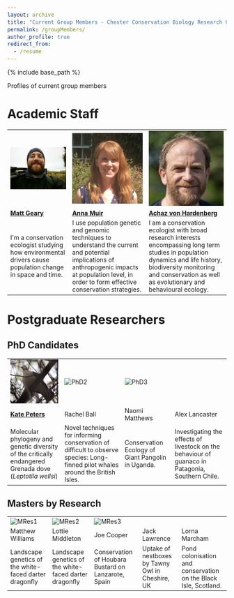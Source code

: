 ```yaml
---
layout: archive
title: "Current Group Members - Chester Conservation Biology Research Group"
permalink: /groupMembers/
author_profile: true
redirect_from:
  - /resume
---
```


{% include base_path %}

Profiles of current group members

# Academic Staff
<table border="0" align  = "center" width  = "400">
 <tr>
    <td style="border: 0;"><img src="../images/mg.jpg" alt="Matt Geary"></td>
    <td style="border: 0;"><img src="../images/anna-muir.jpg" alt="Anna Muir"></td>
	<td style="border: 0;"><img src="../images/achaz-von-hardenberg.jpg" alt="Achaz von Hardenberg"></td>
 </tr>
 <tr>
    <td style="border: 0;"><a href="http://mattgeary.github.io"><b>Matt Geary</b></a></td>
    <td style="border: 0;"><a href="https://www.researchgate.net/profile/Anna_Muir"><b>Anna Muir</b></a></td>
	<td style="border: 0;"><a href="https://achazhardenberg.github.io/"><b>Achaz von Hardenberg</b></a></td>
 </tr>
  <tr>
    <td style="border: 0;">I'm a conservation ecologist studying how environmental drivers cause population change in space and time.</td>
    <td style="border: 0;">I use population genetic and genomic techniques to understand the current and potential implications of anthropogenic impacts at population level, in order to form effective conservation strategies.</td>
	<td style="border: 0;">I am a conservation ecologist with broad research interests encompassing long term studies in population dynamics and life history, biodiversity monitoring and conservation as well as evolutionary and behavioural ecology.</td>
 </tr>
</table>

# Postgraduate Researchers  

## PhD Candidates

<table border="0" align  = "center" width = "doo"">
 <tr>
    <td style="border: 0;"><img src="../images/GD.jpg" alt="Kate Peters"></td>
    <td style="border: 0;"><img src="" alt="PhD2"></td>
	<td style="border: 0;"><img src="" alt="PhD3"></td>
 </tr>
 <tr>
    <td style="border: 0;"><a href="http://chesterconsbio.github.io/cpeters.html"><b>Kate Peters</b></a></td>
    <td style="border: 0;">Rachel Ball</td>
	<td style="border: 0;">Naomi Matthews</td>
	<td style="border: 0;">Alex Lancaster</td>
 </tr>
  <tr>
    <td style="border: 0;">Molecular phylogeny and genetic diversity of the critically endangered Grenada dove (<i>Leptotila wellsi</i>)</td>
    <td style="border: 0;">Novel techniques for informing conservation of difficult to observe species: Long-finned pilot whales around the British Isles. </td>
	<td style="border: 0;">Conservation Ecology of Giant Pangolin in Uganda.</td>
	<td style="border: 0;">Investigating the effects of livestock on the behaviour of guanaco in Patagonia, Southern Chile.</td>
 </tr>
</table>

## Masters by Research

<table border="0" align  = "center" width  = 400>
 <tr>
    <td style="border: 0;"><img src="" alt="MRes1"></td>
    <td style="border: 0;"><img src="" alt="MRes2"></td>
	<td style="border: 0;"><img src="" alt="MRes3"></td>
 </tr>
 <tr>
    <td style="border: 0;">Matthew Williams</td>
    <td style="border: 0;">Lottie Middleton</td>
	<td style="border: 0;">Joe Cooper</td>
	<td style="border: 0;">Jack Lawrence</td>
	<td style="border: 0;">Lorna Marcham</td>
 </tr>
  <tr>
    <td style="border: 0;">Landscape genetics of the white-faced darter dragonfly</td>
    <td style="border: 0;">Landscape genetics of the white-faced darter dragonfly</td>
	<td style="border: 0;">Conservation of Houbara Bustard on Lanzarote, Spain</td>
	<td style="border: 0;">Uptake of nestboxes by Tawny Owl in Cheshire, UK</td>
	<td style="border: 0;">Pond colonisation and conservation on the Black Isle, Scotland.</td>
 </tr>
</table>
